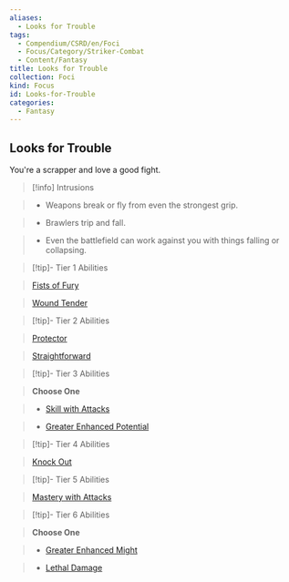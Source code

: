 ```yaml
---
aliases:
  - Looks for Trouble
tags:
  - Compendium/CSRD/en/Foci
  - Focus/Category/Striker-Combat
  - Content/Fantasy
title: Looks for Trouble
collection: Foci
kind: Focus
id: Looks-for-Trouble
categories:
  - Fantasy
---
```

## Looks for Trouble    
You're a scrapper and love a good fight.    
  
>[!info] Intrusions    
>- Weapons break or fly from even the strongest grip.    
>- Brawlers trip and fall.    
>- Even the battlefield can work against you with things falling or collapsing.    
  
  
>[!tip]- Tier 1 Abilities    
> [Fists of Fury](Fists-of-Fury.md)    
> [Wound Tender](Wound-Tender.md)    
  
  
>[!tip]- Tier 2 Abilities    
> [Protector](Protector.md)    
> [Straightforward](Straightforward.md)    
  
  
>[!tip]- Tier 3 Abilities    
> **Choose One**    
>- [Skill with Attacks](Skill-With-Attacks.md)    
>- [Greater Enhanced Potential](Greater-Enhanced-Potential.md)    
  
  
>[!tip]- Tier 4 Abilities    
> [Knock Out](Knock-Out.md)    
  
  
>[!tip]- Tier 5 Abilities    
> [Mastery with Attacks](Mastery-With-Attacks.md)    
  
  
>[!tip]- Tier 6 Abilities    
> **Choose One**    
>- [Greater Enhanced Might](Greater-Enhanced-Might.md)    
>- [Lethal Damage](Lethal-Damage.md)
